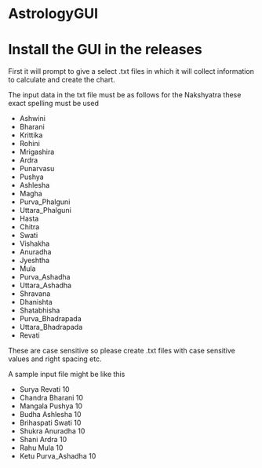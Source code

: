 # AstrologyGUI
# Install the GUI in the releases

First it will prompt to give a select .txt files in which it will collect information to calculate and create the chart.

The input data in the txt file must be as follows for the Nakshyatra these exact spelling must be used
* Ashwini
* Bharani
* Krittika
* Rohini
* Mrigashira
* Ardra
* Punarvasu
* Pushya
* Ashlesha
* Magha
* Purva_Phalguni
* Uttara_Phalguni
* Hasta
* Chitra
* Swati
* Vishakha
* Anuradha
* Jyeshtha
* Mula
* Purva_Ashadha
* Uttara_Ashadha
* Shravana
* Dhanishta
* Shatabhisha
* Purva_Bhadrapada
* Uttara_Bhadrapada
* Revati

These are case sensitive so please create .txt files with case sensitive values and right spacing etc. 

A sample input file might be like this
* Surya Revati 10
* Chandra Bharani 10
* Mangala Pushya 10
* Budha Ashlesha 10
* Brihaspati Swati 10
* Shukra Anuradha 10
* Shani Ardra 10
* Rahu Mula 10
* Ketu Purva_Ashadha 10